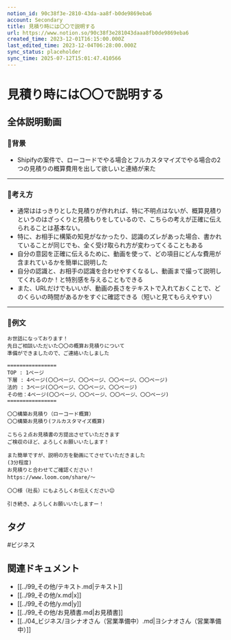 ```yaml
---
notion_id: 90c38f3e-2810-43da-aa8f-b0de9869eba6
account: Secondary
title: 見積り時には〇〇で説明する
url: https://www.notion.so/90c38f3e281043daaa8fb0de9869eba6
created_time: 2023-12-01T16:15:00.000Z
last_edited_time: 2023-12-04T06:28:00.000Z
sync_status: placeholder
sync_time: 2025-07-12T15:01:47.410566
---
```

# 見積り時には〇〇で説明する

全体説明動画
---
### 🔹背景
- Shipifyの案件で、ローコードでやる場合とフルカスタマイズでやる場合の2つの見積りの概算費用を出して欲しいと連絡が来た
---
### 🔹考え方
- 通常ははっきりとした見積りが作れれば、特に不明点はないが、概算見積りというのはざっくりと見積もりをしているので、こちらの考えが正確に伝えられることは基本ない。
- 特に、お相手に構築の知見がなかったり、認識のズレがあった場合、書かれていることが同じでも、全く受け取られ方が変わってくることもある
- 自分の意図を正確に伝えるために、動画を使って、どの項目にどんな費用が含まれているかを簡単に説明した
- 自分の認識と、お相手の認識を合わせやすくなるし、動画まで撮って説明してくれるのか！と特別感を与えることもできる
- また、URLだけでもいいが、動画の長さをテキストで入れておくことで、どのくらいの時間があるかをすぐに確認できる（短いと見てもらえやすい）
---
### 🔹例文
```plain text
お世話になっております！
先日ご相談いただいた〇〇の概算お見積りについて
準備ができましたので、ご連絡いたしました

================
TOP : 1ページ
下層 : 4ページ(〇〇ページ、〇〇ページ、〇〇ページ、〇〇ページ)
法的 : 3ページ(〇〇ページ、〇〇ページ、〇〇ページ)
その他：4ページ(〇〇ページ、〇〇ページ、〇〇ページ、〇〇ページ)
================

〇〇構築お見積り（ローコード概算）
〇〇構築お見積り(フルカスタマイズ概算)

こちら２点お見積書の方提出させていただきます
ご検収のほど、よろしくお願いいたします！

また簡単ですが、説明の方を動画にてさせていただきました
(3分程度)
お見積りと合わせてご確認ください！
https://www.loom.com/share/〜

〇〇様（社長）にもよろしくお伝えください😌 

引き続き、よろしくお願いいたしますー！
```

## タグ

#ビジネス 

## 関連ドキュメント

- [[../99_その他/テキスト.md|テキスト]]
- [[../99_その他/x.md|x]]
- [[../99_その他/y.md|y]]
- [[../99_その他/お見積書.md|お見積書]]
- [[../04_ビジネス/ヨシナオさん（営業準備中）.md|ヨシナオさん（営業準備中）]]

